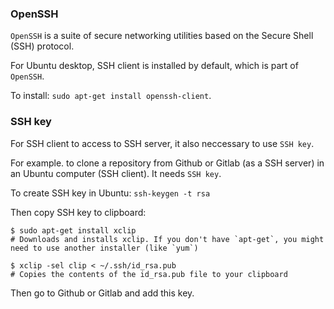### OpenSSH

``OpenSSH`` is a suite of secure networking utilities based on the Secure Shell (SSH) protocol.

For Ubuntu desktop, SSH client is installed by default, which is part of ``OpenSSH``.

To install: ``sudo apt-get install openssh-client``.

### SSH key

For SSH client to access to SSH server, it also neccessary to use ``SSH key``.

For example. to clone a repository from Github or Gitlab (as a SSH server) in an Ubuntu computer (SSH client). It needs ``SSH key``.

To create SSH key in Ubuntu: ``ssh-keygen -t rsa``

Then copy SSH key to clipboard:

```shell
$ sudo apt-get install xclip
# Downloads and installs xclip. If you don't have `apt-get`, you might need to use another installer (like `yum`)

$ xclip -sel clip < ~/.ssh/id_rsa.pub
# Copies the contents of the id_rsa.pub file to your clipboard
```

Then go to Github or Gitlab and add this key.
